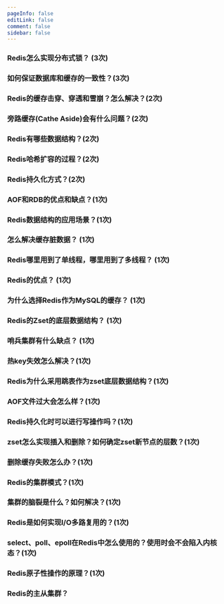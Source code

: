 ```yaml
---
pageInfo: false
editLink: false
comment: false
sidebar: false
---
```


### Redis怎么实现分布式锁？  (3次)

### 如何保证数据库和缓存的一致性？(3次)


### Redis的缓存击穿、穿透和雪崩？怎么解决？(2次)


### 旁路缓存(Cathe Aside)会有什么问题？(2次)


### Redis有哪些数据结构？(2次)

### Redis哈希扩容的过程？(2次)


### Redis持久化方式？(2次)


### AOF和RDB的优点和缺点？(1次)

### Redis数据结构的应用场景？(1次)


### 怎么解决缓存脏数据？ (1次)

### Redis哪里用到了单线程，哪里用到了多线程？ (1次)

### Redis的优点？ (1次)

### 为什么选择Redis作为MySQL的缓存？ (1次)

### Redis的Zset的底层数据结构？ (1次)



### 哨兵集群有什么缺点？ (1次)

### 热key失效怎么解决？(1次)

### Redis为什么采用跳表作为zset底层数据结构？(1次)


### AOF文件过大会怎么样？(1次)

### Redis持久化时可以进行写操作吗？(1次)

### zset怎么实现插入和删除？如何确定zset新节点的层数？(1次)


### 删除缓存失败怎么办？(1次)

### Redis的集群模式？(1次)

### 集群的脑裂是什么？如何解决？(1次)

### Redis是如何实现I/O多路复用的？(1次)

### select、poll、epoll在Redis中怎么使用的？使用时会不会陷入内核态？(1次)

### Redis原子性操作的原理？(1次)

### Redis的主从集群？

